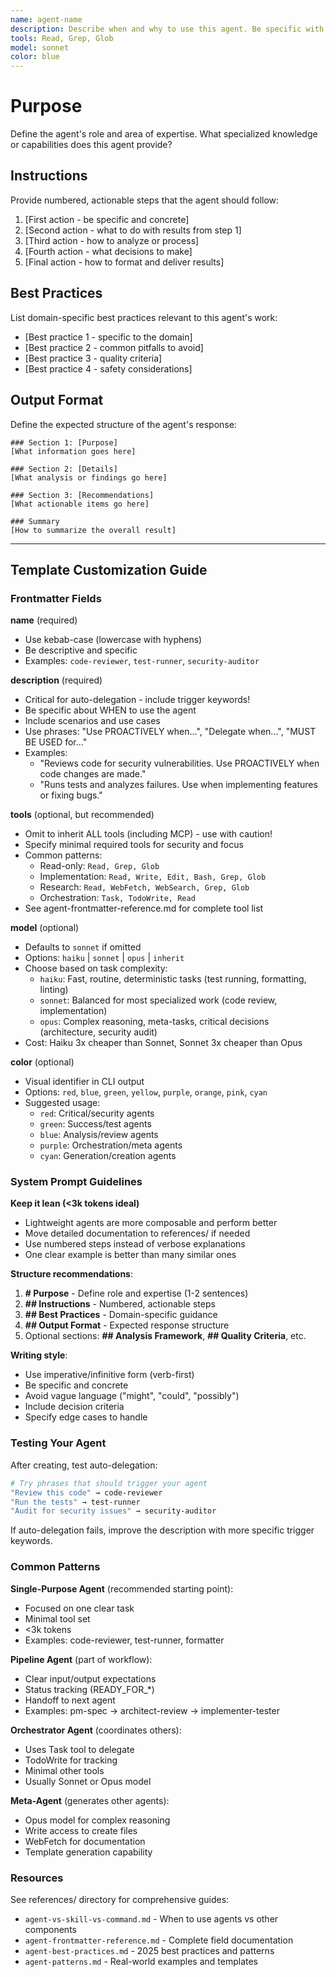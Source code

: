 ```yaml
---
name: agent-name
description: Describe when and why to use this agent. Be specific with trigger keywords. Include phrases like "Use PROACTIVELY when..." or "Delegate when..." for better auto-delegation.
tools: Read, Grep, Glob
model: sonnet
color: blue
---
```


# Purpose

Define the agent's role and area of expertise. What specialized knowledge or capabilities does this agent provide?

## Instructions

Provide numbered, actionable steps that the agent should follow:

1. [First action - be specific and concrete]
2. [Second action - what to do with results from step 1]
3. [Third action - how to analyze or process]
4. [Fourth action - what decisions to make]
5. [Final action - how to format and deliver results]

## Best Practices

List domain-specific best practices relevant to this agent's work:

- [Best practice 1 - specific to the domain]
- [Best practice 2 - common pitfalls to avoid]
- [Best practice 3 - quality criteria]
- [Best practice 4 - safety considerations]

## Output Format

Define the expected structure of the agent's response:

```
### Section 1: [Purpose]
[What information goes here]

### Section 2: [Details]
[What analysis or findings go here]

### Section 3: [Recommendations]
[What actionable items go here]

### Summary
[How to summarize the overall result]
```

---

## Template Customization Guide

### Frontmatter Fields

**name** (required)
- Use kebab-case (lowercase with hyphens)
- Be descriptive and specific
- Examples: `code-reviewer`, `test-runner`, `security-auditor`

**description** (required)
- Critical for auto-delegation - include trigger keywords!
- Be specific about WHEN to use the agent
- Include scenarios and use cases
- Use phrases: "Use PROACTIVELY when...", "Delegate when...", "MUST BE USED for..."
- Examples:
  - "Reviews code for security vulnerabilities. Use PROACTIVELY when code changes are made."
  - "Runs tests and analyzes failures. Use when implementing features or fixing bugs."

**tools** (optional, but recommended)
- Omit to inherit ALL tools (including MCP) - use with caution!
- Specify minimal required tools for security and focus
- Common patterns:
  - Read-only: `Read, Grep, Glob`
  - Implementation: `Read, Write, Edit, Bash, Grep, Glob`
  - Research: `Read, WebFetch, WebSearch, Grep, Glob`
  - Orchestration: `Task, TodoWrite, Read`
- See agent-frontmatter-reference.md for complete tool list

**model** (optional)
- Defaults to `sonnet` if omitted
- Options: `haiku` | `sonnet` | `opus` | `inherit`
- Choose based on task complexity:
  - `haiku`: Fast, routine, deterministic tasks (test running, formatting, linting)
  - `sonnet`: Balanced for most specialized work (code review, implementation)
  - `opus`: Complex reasoning, meta-tasks, critical decisions (architecture, security audit)
- Cost: Haiku 3x cheaper than Sonnet, Sonnet 3x cheaper than Opus

**color** (optional)
- Visual identifier in CLI output
- Options: `red`, `blue`, `green`, `yellow`, `purple`, `orange`, `pink`, `cyan`
- Suggested usage:
  - `red`: Critical/security agents
  - `green`: Success/test agents
  - `blue`: Analysis/review agents
  - `purple`: Orchestration/meta agents
  - `cyan`: Generation/creation agents

### System Prompt Guidelines

**Keep it lean (<3k tokens ideal)**
- Lightweight agents are more composable and perform better
- Move detailed documentation to references/ if needed
- Use numbered steps instead of verbose explanations
- One clear example is better than many similar ones

**Structure recommendations**:
1. **# Purpose** - Define role and expertise (1-2 sentences)
2. **## Instructions** - Numbered, actionable steps
3. **## Best Practices** - Domain-specific guidance
4. **## Output Format** - Expected response structure
5. Optional sections: **## Analysis Framework**, **## Quality Criteria**, etc.

**Writing style**:
- Use imperative/infinitive form (verb-first)
- Be specific and concrete
- Avoid vague language ("might", "could", "possibly")
- Include decision criteria
- Specify edge cases to handle

### Testing Your Agent

After creating, test auto-delegation:

```bash
# Try phrases that should trigger your agent
"Review this code" → code-reviewer
"Run the tests" → test-runner
"Audit for security issues" → security-auditor
```

If auto-delegation fails, improve the description with more specific trigger keywords.

### Common Patterns

**Single-Purpose Agent** (recommended starting point):
- Focused on one clear task
- Minimal tool set
- <3k tokens
- Examples: code-reviewer, test-runner, formatter

**Pipeline Agent** (part of workflow):
- Clear input/output expectations
- Status tracking (READY_FOR_*)
- Handoff to next agent
- Examples: pm-spec → architect-review → implementer-tester

**Orchestrator Agent** (coordinates others):
- Uses Task tool to delegate
- TodoWrite for tracking
- Minimal other tools
- Usually Sonnet or Opus model

**Meta-Agent** (generates other agents):
- Opus model for complex reasoning
- Write access to create files
- WebFetch for documentation
- Template generation capability

### Resources

See references/ directory for comprehensive guides:
- `agent-vs-skill-vs-command.md` - When to use agents vs other components
- `agent-frontmatter-reference.md` - Complete field documentation
- `agent-best-practices.md` - 2025 best practices and patterns
- `agent-patterns.md` - Real-world examples and templates
